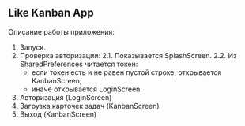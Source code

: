 ## Like Kanban App

Описание работы приложения:
1. Запуск.
2. Проверка авторизации:
  2.1. Показывается SplashScreen.
  2.2. Из SharedPreferences читается токен:
    * если токен есть и не равен пустой строке, открывается KanbanScreen;
    * иначе открывается LoginScreen.
3. Авторизация (LoginScreen)
4. Загрузка карточек задач (KanbanScreen)
5. Выход (KanbanScreen)
